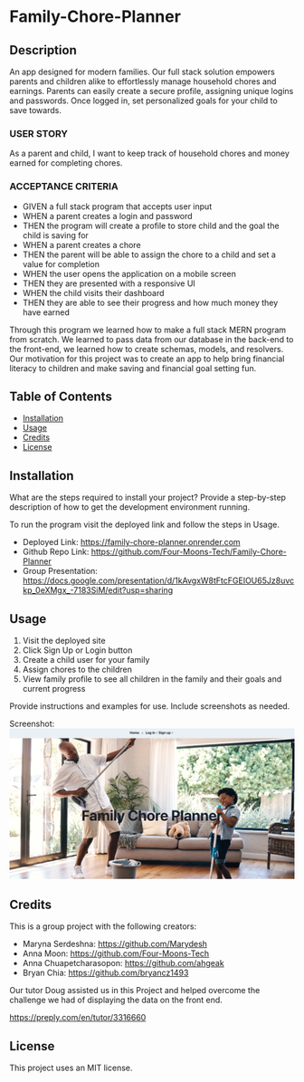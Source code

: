 # Family-Chore-Planner

## Description

An app designed for modern families. Our full stack solution empowers parents and children alike to effortlessly manage household chores and earnings. Parents can easily create a secure profile, assigning unique logins and passwords. Once logged in, set personalized goals for your child to save towards.

### USER STORY

As a parent and child, I want to keep track of household chores and money earned for completing chores.

### ACCEPTANCE CRITERIA

- GIVEN a full stack program that accepts user input
- WHEN a parent creates a login and password
- THEN the program will create a profile to store child and the goal the child is saving for 
- WHEN a parent creates a chore
- THEN the parent will be able to assign the chore to a child and set a value for completion
- WHEN the user opens the application on a mobile screen
- THEN they are presented with a responsive UI
- WHEN the child visits their dashboard
- THEN they are able to see their progress and how much money they have earned

Through this program we learned how to make a full stack MERN program from scratch. We learned to pass data from our database in the back-end to the front-end, we learned how to create schemas, models, and resolvers. Our motivation for this project was to create an app to help bring financial literacy to children and make saving and financial goal setting fun.

## Table of Contents

- [Installation](#installation)
- [Usage](#usage)
- [Credits](#credits)
- [License](#license)

## Installation

What are the steps required to install your project? Provide a step-by-step description of how to get the development environment running.

To run the program visit the deployed link and follow the steps in Usage.

- Deployed Link: https://family-chore-planner.onrender.com 
- Github Repo Link: https://github.com/Four-Moons-Tech/Family-Chore-Planner 
- Group Presentation: https://docs.google.com/presentation/d/1kAvgxW8tFtcFGEIOU65Jz8uvckp_0eXMgx_-7183SiM/edit?usp=sharing 

## Usage

1. Visit the deployed site
2. Click Sign Up or Login button
3. Create a child user for your family
4. Assign chores to the children
5. View family profile to see all children in the family and their goals and current progress

Provide instructions and examples for use. Include screenshots as needed.

Screenshot:
![Screenshot of program](./client/public/images/family-chore-planner-screenshot.png)

## Credits

This is a group project with the following creators:

- Maryna Serdeshna: https://github.com/Marydesh 
- Anna Moon: https://github.com/Four-Moons-Tech 
- Anna Chuapetcharasopon: https://github.com/ahgeak 
- Bryan Chia: https://github.com/bryancz1493 


Our tutor Doug assisted us in this Project and helped overcome the challenge we had of displaying the data on the front end. 

https://preply.com/en/tutor/3316660



## License

This project uses an MIT license.

